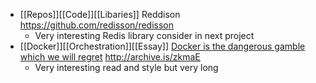 - [[Repos]][[Code]][[Libaries]] Reddison https://github.com/redisson/redisson
    - Very interesting Redis library consider in next project
- [[Docker]][[Orchestration]][[Essay]] [Docker is the dangerous gamble which we will regret](https://archive.is/o/zkmaE/www.smashcompany.com/technology/docker-is-a-dangerous-gamble-which-we-will-regret)  http://archive.is/zkmaE
    - Very interesting read and style but very long
